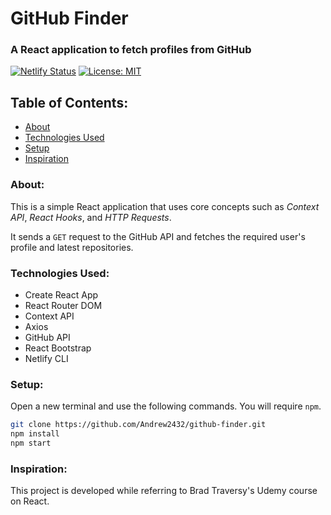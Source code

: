# GitHub Finder
### A React application to fetch profiles from GitHub
[![Netlify Status](https://api.netlify.com/api/v1/badges/593ca52a-dcd3-4dd7-8e94-d86ba7fd9c38/deploy-status)](https://app.netlify.com/sites/github-find-profiles/deploys)
[![License: MIT](https://img.shields.io/badge/License-MIT-yellow.svg)](https://opensource.org/licenses/MIT)

## Table of Contents:
* [About](#about)
* [Technologies Used](#technologies-used)
* [Setup](#setup)
* [Inspiration](#inspiration)
  
### About:
This is a simple React application that uses core concepts such as _Context API_, _React Hooks_, and _HTTP Requests_.

It sends a `GET` request to the GitHub API and fetches the required user's profile and latest repositories.

### Technologies Used:
* Create React App
* React Router DOM
* Context API
* Axios
* GitHub API
* React Bootstrap
* Netlify CLI

### Setup:
Open a new terminal and use the following commands. You will require `npm`.
```bash
git clone https://github.com/Andrew2432/github-finder.git
npm install
npm start 
```

### Inspiration:
This project is developed while referring to Brad Traversy's Udemy course on React.
